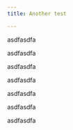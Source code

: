 ```yaml
---
title: Another test

---
```

asdfasdfa

asdfasdfa

asdfasdfa

asdfasdfa

asdfasdfa

asdfasdfa

asdfasdfa